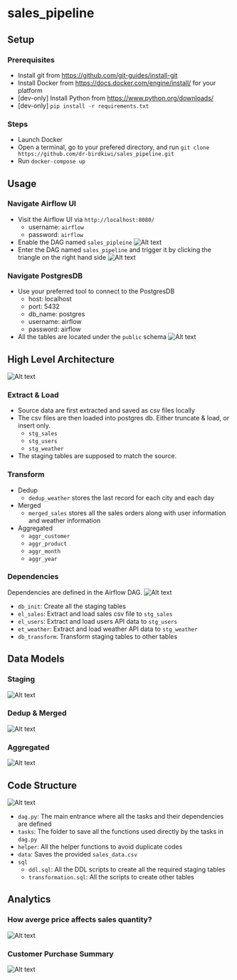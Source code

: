 # sales_pipeline

## Setup

### Prerequisites
 - Install git from https://github.com/git-guides/install-git
 - Install Docker from https://docs.docker.com/engine/install/ for your platform
 - [dev-only] Install Python from https://www.python.org/downloads/
 - [dev-only] `pip install -r requirements.txt`

### Steps
 - Launch Docker
 - Open a terminal, go to your prefered directory, and run `git clone https://github.com/dr-birdkiwi/sales_pipeline.git`
 - Run `docker-compose up`

## Usage
### Navigate Airflow UI
 - Visit the Airflow UI via `http://localhost:8080/`
    - username: `airflow`
    - password: `airflow`
 - Enable the DAG named `sales_pipleine`
![Alt text](pics/airflow_1.png)
 - Enter the DAG named `sales_pipeline` and trigger it by clicking the triangle on the right hand side
![Alt text](pics/airflow_2.png)

### Navigate PostgresDB
 - Use your preferred tool to connect to the PostgresDB
    - host: localhost
    - port: 5432
    - db_name: postgres
    - username: airflow
    - password: airflow
 - All the tables are located under the `public` schema
 ![Alt text](pics/posgres_1.png)

## High Level Architecture
![Alt text](pics/architecture.png)

### Extract & Load
 - Source data are first extracted and saved as csv files locally
 - The csv files are then loaded into postgres db. Either truncate & load, or insert only.
    - `stg_sales`
    - `stg_users`
    - `stg_weather`
 - The staging tables are supposed to match the source.

### Transform
 - Dedup
    - `dedup_weather` stores the last record for each city and each day
 - Merged
    - `merged_sales` stores all the sales orders along with user information and weather information
 - Aggregated
    - `aggr_customer`
    - `aggr_product`
    - `aggr_month`
    - `aggr_year`
    
### Dependencies
Dependencies are defined in the Airflow DAG.
![Alt text](pics/airflow_3.png)

 - `db_init`: Create all the staging tables
 - `el_sales`: Extract and load sales csv file to `stg_sales`
 - `el_users`: Extract and load users API data to `stg_users`
 - `et_weather`: Extract and load weather API data to `stg_weather`
 - `db_transform`: Transform staging tables to other tables


## Data Models

### Staging
![Alt text](pics/ERD_staging.png)

### Dedup & Merged
![Alt text](pics/ERD_dedup_merged.png)

### Aggregated
![Alt text](pics/ERD_aggr.png)


## Code Structure
![Alt text](pics/code_structure.png)

 - `dag.py`: The main entrance where all the tasks and their dependencies are defined
 - `tasks`: The folder to save all the functions used directly by the tasks in `dag.py`
 - `helper`: All the helper functions to avoid duplicate codes
 - `data`: Saves the provided `sales_data.csv`
 - `sql`
   - `ddl.sql`: All the DDL scripts to create all the required staging tables
   - `transformation.sql`: All the scripts to create other tables


## Analytics
### How averge price affects sales quantity?
![Alt text](pics/analytics_1.png)

### Customer Purchase Summary
![Alt text](pics/analytics_2.png)